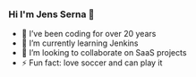 ### Hi I'm Jens Serna 👋

- 🔭 I’ve been coding for over 20 years
- 🌱 I’m currently learning Jenkins
- 👯 I’m looking to collaborate on SaaS projects
- ⚡ Fun fact: love soccer and can play it

<!--
**jensserna/jensserna** is a ✨ _special_ ✨ repository because its `README.md` (this file) appears on your GitHub profile.

Here are some ideas to get you started:

- 🔭 I’m currently working on ...
- 🌱 I’m currently learning ...
- 👯 I’m looking to collaborate on ...
- 🤔 I’m looking for help with ...
- 💬 Ask me about ...
- 📫 How to reach me: ...
- 😄 Pronouns: ...
- ⚡ Fun fact: ...
-->
